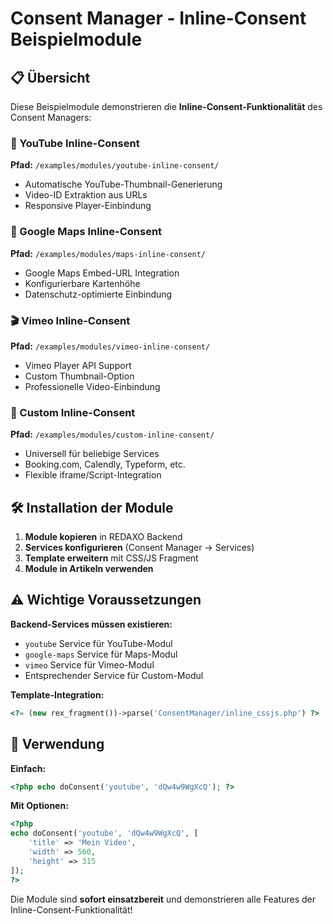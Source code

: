 # Consent Manager - Inline-Consent Beispielmodule

## 📋 Übersicht

Diese Beispielmodule demonstrieren die **Inline-Consent-Funktionalität** des Consent Managers:

### 🎥 YouTube Inline-Consent
**Pfad:** `/examples/modules/youtube-inline-consent/`
- Automatische YouTube-Thumbnail-Generierung
- Video-ID Extraktion aus URLs
- Responsive Player-Einbindung

### 📍 Google Maps Inline-Consent  
**Pfad:** `/examples/modules/maps-inline-consent/`
- Google Maps Embed-URL Integration
- Konfigurierbare Kartenhöhe
- Datenschutz-optimierte Einbindung

### 🎬 Vimeo Inline-Consent
**Pfad:** `/examples/modules/vimeo-inline-consent/`
- Vimeo Player API Support
- Custom Thumbnail-Option
- Professionelle Video-Einbindung

### 🔧 Custom Inline-Consent
**Pfad:** `/examples/modules/custom-inline-consent/`
- Universell für beliebige Services
- Booking.com, Calendly, Typeform, etc.
- Flexible iframe/Script-Integration

## 🛠️ Installation der Module

1. **Module kopieren** in REDAXO Backend
2. **Services konfigurieren** (Consent Manager → Services)
3. **Template erweitern** mit CSS/JS Fragment
4. **Module in Artikeln verwenden**

## ⚠️ Wichtige Voraussetzungen

**Backend-Services müssen existieren:**
- `youtube` Service für YouTube-Modul
- `google-maps` Service für Maps-Modul  
- `vimeo` Service für Vimeo-Modul
- Entsprechender Service für Custom-Modul

**Template-Integration:**
```php
<?= (new rex_fragment())->parse('ConsentManager/inline_cssjs.php') ?>
```

## 🎯 Verwendung

**Einfach:**
```php
<?php echo doConsent('youtube', 'dQw4w9WgXcQ'); ?>
```

**Mit Optionen:**
```php
<?php
echo doConsent('youtube', 'dQw4w9WgXcQ', [
    'title' => 'Mein Video',
    'width' => 560,
    'height' => 315
]);
?>
```

Die Module sind **sofort einsatzbereit** und demonstrieren alle Features der Inline-Consent-Funktionalität!